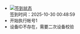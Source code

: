 - [![签到状态](https://github.com/p7wm/Cloud189-Actions/actions/workflows/main.yml/badge.svg?branch=main)](https://github.com/p7wm/Cloud189-Actions/actions/workflows/main.yml) <br> 签到时间：2025-10-30 00:48:59
- 开始执行帐号1
- 设备ID不存在，需要二次设备校验
